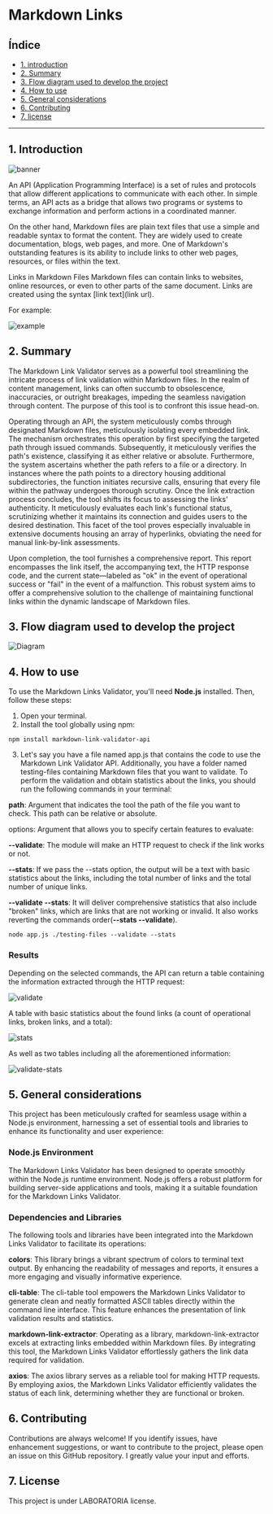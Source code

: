 # Markdown Links

## Índice

* [1. introduction](#1-introduction)
* [2. Summary](#2-summary)
* [3. Flow diagram used to develop the project](#3-flow-diagram-used-to-develop-the-project)
* [4. How to use](#4-how-to-use)
* [5. General considerations](#5-general-considerations)
* [6. Contributing](#6-contributing)
* [7. license](#7-license)


***

## 1. Introduction

![banner](./images/banner.png)

An API (Application Programming Interface) is a set of rules and protocols that allow different applications to communicate with each other. In simple terms, an API acts as a bridge that allows two programs or systems to exchange information and perform actions in a coordinated manner.

On the other hand, Markdown files are plain text files that use a simple and readable syntax to format the content. They are widely used to create documentation, blogs, web pages, and more. One of Markdown's outstanding features is its ability to include links to other web pages, resources, or files within the text.

Links in Markdown Files
Markdown files can contain links to websites, online resources, or even to other parts of the same document. Links are created using the syntax [link text](link url).

For example:

![example](./images/image.png)

## 2. Summary

The Markdown Link Validator serves as a powerful tool streamlining the intricate process of link validation within Markdown files. In the realm of content management, links can often succumb to obsolescence, inaccuracies, or outright breakages, impeding the seamless navigation through content. The purpose of this tool is to confront this issue head-on.

Operating through an API, the system meticulously combs through designated Markdown files, meticulously isolating every embedded link. The mechanism orchestrates this operation by first specifying the targeted path through issued commands. Subsequently, it meticulously verifies the path's existence, classifying it as either relative or absolute. Furthermore, the system ascertains whether the path refers to a file or a directory. In instances where the path points to a directory housing additional subdirectories, the function initiates recursive calls, ensuring that every file within the pathway undergoes thorough scrutiny. Once the link extraction process concludes, the tool shifts its focus to assessing the links' authenticity. It meticulously evaluates each link's functional status, scrutinizing whether it maintains its connection and guides users to the desired destination. This facet of the tool proves especially invaluable in extensive documents housing an array of hyperlinks, obviating the need for manual link-by-link assessments.

Upon completion, the tool furnishes a comprehensive report. This report encompasses the link itself, the accompanying text, the HTTP response code, and the current state—labeled as "ok" in the event of operational success or "fail" in the event of a malfunction. This robust system aims to offer a comprehensive solution to the challenge of maintaining functional links within the dynamic landscape of Markdown files.

## 3. Flow diagram used to develop the project

![Diagram](./images/Diagram.svg)

## 4. How to use

To use the Markdown Links Validator, you'll need **Node.js** installed. Then, follow these steps:

1. Open your terminal.
2. Install the tool globally using npm:

`npm install markdown-link-validator-api`

3. Let's say you have a file named app.js that contains the code to use the Markdown Link Validator API. Additionally, you have a folder named testing-files containing Markdown files that you want to validate. To perform the validation and obtain statistics about the links, you should run the following commands in your terminal:

**path**: Argument that indicates the tool the path of the file you want to check. This path can be relative or absolute.

options: Argument that allows you to specify certain features to evaluate:

**--validate**: The module will make an HTTP request to check if the link works or not.

**--stats**: If we pass the --stats option, the output will be a text with basic statistics about the links, including the total number of links and the total number of unique links.

**--validate --stats**: It will deliver comprehensive statistics that also include "broken" links, which are links that are not working or invalid. It also works reverting the commands order(**--stats --validate**).

`node app.js ./testing-files --validate --stats`


### Results 

Depending on the selected commands, the API can return a table containing the information extracted through the HTTP request:

![validate](./images/validate.png) 



A table with basic statistics about the found links (a count of operational links, broken links, and a total):

![stats](./images/stats.png) 



As well as two tables including all the aforementioned information:

![validate-stats](./images/validate-and-stats.png)



## 5. General considerations 

This project has been meticulously crafted for seamless usage within a Node.js environment, harnessing a set of essential tools and libraries to enhance its functionality and user experience:

### Node.js Environment
The Markdown Links Validator has been designed to operate smoothly within the Node.js runtime environment. Node.js offers a robust platform for building server-side applications and tools, making it a suitable foundation for the Markdown Links Validator.

### Dependencies and Libraries
The following tools and libraries have been integrated into the Markdown Links Validator to facilitate its operations:

**colors**: This library brings a vibrant spectrum of colors to terminal text output. By enhancing the readability of messages and reports, it ensures a more engaging and visually informative experience.

**cli-table**: The cli-table tool empowers the Markdown Links Validator to generate clean and neatly formatted ASCII tables directly within the command line interface. This feature enhances the presentation of link validation results and statistics.

**markdown-link-extractor**: Operating as a library, markdown-link-extractor excels at extracting links embedded within Markdown files. By integrating this tool, the Markdown Links Validator effortlessly gathers the link data required for validation.

**axios**: The axios library serves as a reliable tool for making HTTP requests. By employing axios, the Markdown Links Validator efficiently validates the status of each link, determining whether they are functional or broken.

## 6. Contributing

Contributions are always welcome! If you identify issues, have enhancement suggestions, or want to contribute to the project, please open an issue on this GitHub repository. I greatly value your input and efforts.

## 7. License

This project is under LABORATORIA license. 
